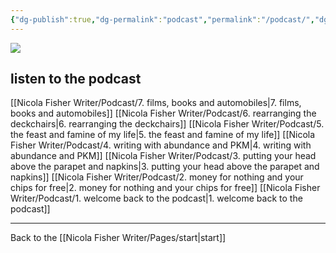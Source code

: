```yaml
---
{"dg-publish":true,"dg-permalink":"podcast","permalink":"/podcast/","dgPassFrontmatter":true,"created":"","updated":""}
---
```



![](https://source.unsplash.com/uT55XxQLQGU/1900x1200)

## listen to the podcast

[[Nicola Fisher Writer/Podcast/7. films, books and automobiles\|7. films, books and automobiles]]
[[Nicola Fisher Writer/Podcast/6. rearranging the deckchairs\|6. rearranging the deckchairs]]
[[Nicola Fisher Writer/Podcast/5. the feast and famine of my life\|5. the feast and famine of my life]]
[[Nicola Fisher Writer/Podcast/4. writing with abundance and PKM\|4. writing with abundance and PKM]]
[[Nicola Fisher Writer/Podcast/3. putting your head above the parapet and napkins\|3. putting your head above the parapet and napkins]]
[[Nicola Fisher Writer/Podcast/2. money for nothing and your chips for free\|2. money for nothing and your chips for free]]
[[Nicola Fisher Writer/Podcast/1. welcome back to the podcast\|1. welcome back to the podcast]]

---

Back to the [[Nicola Fisher Writer/Pages/start\|start]]

